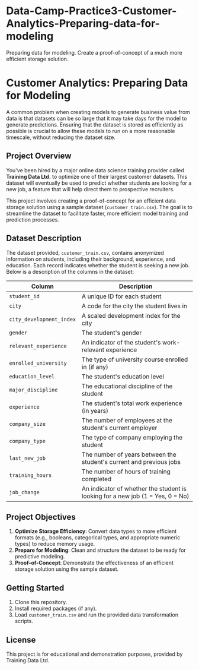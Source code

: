 # Data-Camp-Practice3-Customer-Analytics-Preparing-data-for-modeling
Preparing data for modeling. Create a proof-of-concept of a much more efficient storage solution.

# Customer Analytics: Preparing Data for Modeling

A common problem when creating models to generate business value from data is that datasets can be so large that it may take days for the model to generate predictions. Ensuring that the dataset is stored as efficiently as possible is crucial to allow these models to run on a more reasonable timescale, without reducing the dataset size.

## Project Overview

You've been hired by a major online data science training provider called **Training Data Ltd.** to optimize one of their largest customer datasets. This dataset will eventually be used to predict whether students are looking for a new job, a feature that will help direct them to prospective recruiters.

This project involves creating a proof-of-concept for an efficient data storage solution using a sample dataset (`customer_train.csv`). The goal is to streamline the dataset to facilitate faster, more efficient model training and prediction processes.

## Dataset Description

The dataset provided, `customer_train.csv`, contains anonymized information on students, including their background, experience, and education. Each record indicates whether the student is seeking a new job. Below is a description of the columns in the dataset:

| Column                  | Description                                                               |
|-------------------------|---------------------------------------------------------------------------|
| `student_id`            | A unique ID for each student                                             |
| `city`                  | A code for the city the student lives in                                 |
| `city_development_index`| A scaled development index for the city                                  |
| `gender`                | The student's gender                                                     |
| `relevant_experience`   | An indicator of the student's work-relevant experience                   |
| `enrolled_university`   | The type of university course enrolled in (if any)                       |
| `education_level`       | The student's education level                                            |
| `major_discipline`      | The educational discipline of the student                                |
| `experience`            | The student's total work experience (in years)                           |
| `company_size`          | The number of employees at the student's current employer                |
| `company_type`          | The type of company employing the student                                |
| `last_new_job`          | The number of years between the student's current and previous jobs      |
| `training_hours`        | The number of hours of training completed                                |
| `job_change`            | An indicator of whether the student is looking for a new job (1 = Yes, 0 = No) |

## Project Objectives

1. **Optimize Storage Efficiency**: Convert data types to more efficient formats (e.g., booleans, categorical types, and appropriate numeric types) to reduce memory usage.
2. **Prepare for Modeling**: Clean and structure the dataset to be ready for predictive modeling.
3. **Proof-of-Concept**: Demonstrate the effectiveness of an efficient storage solution using the sample dataset.

## Getting Started

1. Clone this repository.
2. Install required packages (if any).
3. Load `customer_train.csv` and run the provided data transformation scripts.

## License

This project is for educational and demonstration purposes, provided by Training Data Ltd.
